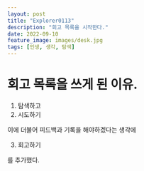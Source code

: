 ```yaml
---
layout: post
title: "Explorer0113"
description: "회고 목록을 시작한다."
date: 2022-09-10
feature_image: images/desk.jpg 
tags: [인생, 생각, 탐색]
---
```


# 회고 목록을 쓰게 된 이유.

1. 탐색하고
2. 시도하기

이에 더불어 피드백과 기록을 해야하겠다는 생각에

3. 회고하기

를 추가했다.

